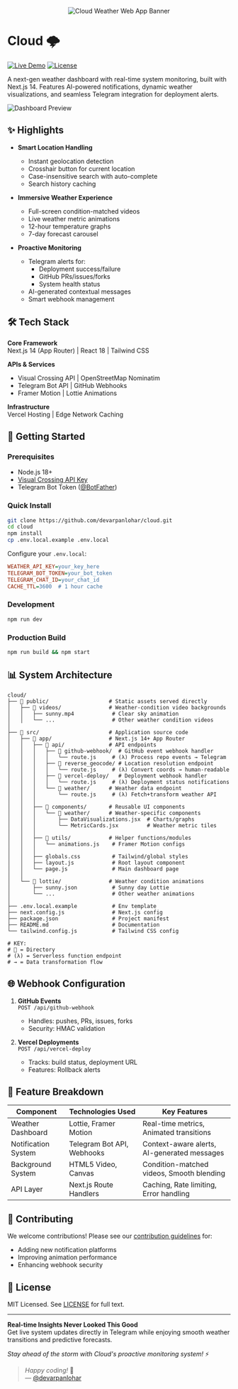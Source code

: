 <p align="center">
  <img 
    src="https://capsule-render.vercel.app/api?type=blur&height=300&color=gradient&text=cloud&reversal=false&textBg=false&desc=Cloud:%20A%20stylish%20weather%20app%20with%20live%20forecasts%20and%20dynamic%20backgrounds.&fontAlignY=40&descAlignY=62&fontSize=100&descSize=25"
    alt="Cloud Weather Web App Banner"
    style="max-width: 100%; height: auto;"
  />
</p>

# Cloud 🌩️

[![Live Demo](https://img.shields.io/badge/demo-vercel-%23000000.svg?style=for-the-badge&logo=vercel&logoColor=white)](https://cloud-liart-three.vercel.app/) 
[![License](https://img.shields.io/badge/license-MIT-blue.svg?style=for-the-badge)](LICENSE)

A next-gen weather dashboard with real-time system monitoring, built with Next.js 14. Features AI-powered notifications, dynamic weather visualizations, and seamless Telegram integration for deployment alerts.

![Dashboard Preview](https://raw.githubusercontent.com/devarpanlohar/cloud/main/public/desktop_view.gif)

## ✨ Highlights

- **Smart Location Handling**
  - Instant geolocation detection
  - Crosshair button for current location
  - Case-insensitive search with auto-complete
  - Search history caching

- **Immersive Weather Experience**
  - Full-screen condition-matched videos
  - Live weather metric animations
  - 12-hour temperature graphs
  - 7-day forecast carousel

- **Proactive Monitoring**
  - Telegram alerts for:
    - Deployment success/failure
    - GitHub PRs/issues/forks
    - System health status
  - AI-generated contextual messages
  - Smart webhook management

## 🛠 Tech Stack

**Core Framework**  
Next.js 14 (App Router) | React 18 | Tailwind CSS

**APIs & Services**  
- Visual Crossing API | OpenStreetMap Nominatim  
- Telegram Bot API | GitHub Webhooks  
- Framer Motion | Lottie Animations  

**Infrastructure**  
Vercel Hosting | Edge Network Caching

## 🚀 Getting Started

### Prerequisites

- Node.js 18+
- [Visual Crossing API Key](https://www.visualcrossing.com/weather-api/)
- Telegram Bot Token ([@BotFather](https://t.me/BotFather))

### Quick Install

```bash
git clone https://github.com/devarpanlohar/cloud.git
cd cloud
npm install
cp .env.local.example .env.local
```

Configure your `.env.local`:
```ini
WEATHER_API_KEY=your_key_here
TELEGRAM_BOT_TOKEN=your_bot_token
TELEGRAM_CHAT_ID=your_chat_id
CACHE_TTL=3600  # 1 hour cache
```

### Development
```bash
npm run dev
```

### Production Build
```bash
npm run build && npm start
```

## 📊 System Architecture

```
cloud/
├── 📁 public/                   # Static assets served directly
│   ├── 📁 videos/               # Weather-condition video backgrounds
│   │   ├── sunny.mp4            # Clear sky animation
│   │   └── ...                  # Other weather condition videos
│
├── 📁 src/                      # Application source code
│   ├── 📁 app/                  # Next.js 14+ App Router
│   │   ├── 📁 api/              # API endpoints
│   │   │   ├── 📁 github-webhook/  # GitHub event webhook handler
│   │   │   │   └── route.js     # (λ) Process repo events → Telegram
│   │   │   ├── 📁 reverse_geocode/ # Location resolution endpoint
│   │   │   │   └── route.js     # (λ) Convert coords → human-readable
│   │   │   ├── 📁 vercel-deploy/   # Deployment webhook handler
│   │   │   │   └── route.js     # (λ) Deployment status notifications
│   │   │   └── 📁 weather/      # Weather data endpoint
│   │   │       └── route.js     # (λ) Fetch+transform weather API
│   │   │
│   │   ├── 📁 components/       # Reusable UI components
│   │   │   └── 📁 weather/      # Weather-specific components
│   │   │       ├── DataVisualizations.jsx  # Charts/graphs
│   │   │       └── MetricCards.jsx         # Weather metric tiles
│   │   │
│   │   ├── 📁 utils/            # Helper functions/modules
│   │   │   └── animations.js    # Framer Motion configs
│   │   │
│   │   ├── globals.css          # Tailwind/global styles
│   │   ├── layout.js            # Root layout component
│   │   └── page.js              # Main dashboard page
│   │
│   └── 📁 lottie/               # Weather condition animations
│       ├── sunny.json           # Sunny day Lottie
│       └── ...                  # Other weather animations
│
├── .env.local.example           # Env template
├── next.config.js               # Next.js config
├── package.json                 # Project manifest
├── README.md                    # Documentation
└── tailwind.config.js           # Tailwind CSS config

# KEY:
# 📁 = Directory
# (λ) = Serverless function endpoint
# → = Data transformation flow
```

## 🌐 Webhook Configuration

1. **GitHub Events**  
   `POST /api/github-webhook`
   - Handles: pushes, PRs, issues, forks
   - Security: HMAC validation

2. **Vercel Deployments**  
   `POST /api/vercel-deploy`
   - Tracks: build status, deployment URL
   - Features: Rollback alerts

## 📱 Feature Breakdown

| Component          | Technologies Used          | Key Features                               |
|--------------------|----------------------------|--------------------------------------------|
| Weather Dashboard  | Lottie, Framer Motion      | Real-time metrics, Animated transitions    |
| Notification System| Telegram Bot API, Webhooks | Context-aware alerts, AI-generated messages|
| Background System  | HTML5 Video, Canvas        | Condition-matched videos, Smooth blending |
| API Layer          | Next.js Route Handlers     | Caching, Rate limiting, Error handling     |

## 🤝 Contributing

We welcome contributions! Please see our [contribution guidelines](CONTRIBUTING.md) for:  
- Adding new notification platforms  
- Improving animation performance  
- Enhancing webhook security  

## 📜 License

MIT Licensed. See [LICENSE](LICENSE) for full text.

---

**Real-time Insights Never Looked This Good**  
Get live system updates directly in Telegram while enjoying smooth weather transitions and predictive forecasts.  

*Stay ahead of the storm with Cloud's proactive monitoring system!* ⚡

> 
> *Happy coding!* 🚀  
> — [@devarpanlohar](https://github.com/devarpanlohar)
